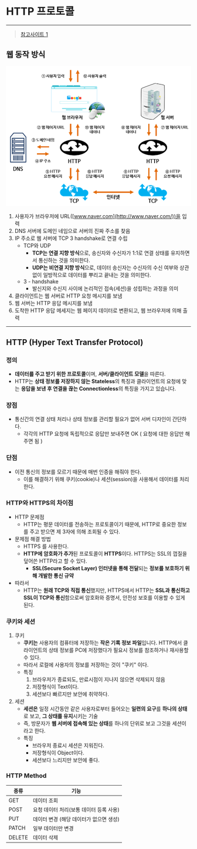 # HTTP 프로토콜 

---

>[참고사이트 1](https://dev-coco.tistory.com/161)

## 웹 동작 방식 

<img src="./images/웹동작방식.png">

1. 사용자가 브라우저에 URL([www.naver.com](http://www.naver.com/))을 입력
2. DNS 서버에 도메인 네임으로 서버의 진짜 주소를 찾음
3. IP 주소로 웹 서버에 TCP 3 handshake로 연결 수립
   - TCP와 UDP
     - **TCP는 연결 지향 방식**으로, 송신자와 수신자가 1:1로 연결 상태를 유지하면서 통신하는 것을 의미한다.
     - **UDP는 비연결 지향 방식**으로, 데이터 송신자는 수신자의 수신 여부와 상관없이 일방적으로 데이터를 뿌리고 끝내는 것을 의미한다. 
   - 3 - handshake 
     - 발신지와 수신지 사이에 논리적인 접속(세션)을 성립하는 과정을 의미
4. 클라이언트는 웹 서버로 HTTP 요청 메시지를 보냄
5. 웹 서버는 HTTP 응답 메시지를 보냄
6. 도착한 HTTP 응답 메세지는 웹 페이지 데이터로 변환되고, 웹 브라우저에 의해 출력

---

## HTTP  (Hyper Text Transfer Protocol)

### 정의

- **데이터를 주고 받기 위한 프로토콜**이며, **서버/클라이언트 모델**을 따른다.
- HTTP는 **상태 정보를 저장하지 않는 Stateless**의 특징과 클라이언트의 요청에 맞는 **응답을 보낸 후 연결을 끊는 Connectionless**의 특징을 가지고 있습니다.

### 장점

- 통신간의 연결 상태 처리나 상태 정보를 관리할 필요가 없어 서버 디자인이 간단하다.
  - 각각의 HTTP 요청에 독립적으로 응답만 보내주면 OK ( 요청에 대한 응답만 해주면 됨 )


### 단점

- 이전 통신의 정보를 모르기 때문에 매번 인증을 해줘야 한다.
  - 이를 해결하기 위해 쿠키(cookie)나 세션(session)을 사용해서 데이터를 처리한다.


### HTTP와 HTTPS의 차이점

- HTTP 문제점
  - HTTP는 평문 데이터를 전송하는 프로토콜이기 때문에, HTTP로 중요한 정보를 주고 받으면 제 3자에 의해 조회될 수 있다.
- 문제점 해결 방법
  - HTTPS 를 사용한다. 
  - **HTTP에 암호화가 추가**된 프로토콜이 **HTTPS**이다. HTTPS는 SSL의 껍질을 덮어쓴 HTTP라고 할 수 있다.
    - **SSL(Secure Socket Layer) 인터넷을 통해 전달**되는 **정보를 보호하기 위해 개발한 통신 규약**
- 따라서 
  - HTTP는 **원래 TCP와 직접 통신**했지만, HTTPS에서 HTTP는 **SSL과 통신하고 SSL이 TCP와 통신**함으로써 암호화와 증명서, 안전성 보호를 이용할 수 있게 된다.

### 쿠키와 세션

1. 쿠키
   - **쿠키는** 사용자의 컴퓨터에 저장하는 **작은 기록 정보 파일**입니다. HTTP에서 클라이언트의 상태 정보를 PC에 저장했다가 필요시 정보를 참조하거나 재사용할 수 있다.
   - 따라서 로컬에 사용자의 정보를 저장하는 것이 "쿠키" 이다. 
   - 특징 
     1. 브라우저가 종료되도, 만료시점이 지나지 않으면 삭제되지 않음
     2. 저장형식이 Text이다. 
     3. 세션보다 빠르지만 보안에 취약하다. 
2. 세션
   - **세션은** 일정 시간동안 같은 사용자로부터 들어오는 **일련의 요구**를 **하나의 상태**로 보고, **그 상태를 유지**시키는 기술
   - 즉, 방문자가 **웹 서버에 접속해 있는 상태**를 하나의 단위로 보고 그것을 세션이라고 한다.
   - 특징
     - 브라우저 종료시 세션은 지워진다. 
     - 저장형식이 Object이다. 
     - 세션보다 느리지만 보안에 좋다. 

### HTTP Method

| **종류** | **기능**                                |
| -------- | --------------------------------------- |
| GET      | 데이터 조회                             |
| POST     | 요청 데이터 처리(보통 데이터 등록 사용) |
| PUT      | 데이터 변경 (해당 데이터가 없으면 생성) |
| PATCH    | 일부 데이터만 변경                      |
| DELETE   | 데이터 삭제                             |